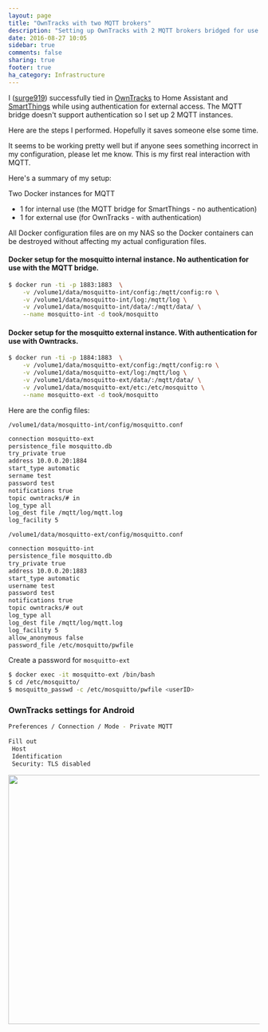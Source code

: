 ```yaml
---
layout: page
title: "OwnTracks with two MQTT brokers"
description: "Setting up OwnTracks with 2 MQTT brokers bridged for use with the MQTT bridge for SmartThings."
date: 2016-08-27 10:05
sidebar: true
comments: false
sharing: true
footer: true
ha_category: Infrastructure
---
```


I ([surge919](https://github.com/surge919)) successfully tied in [OwnTracks](http://owntracks.org/) to Home Assistant and [SmartThings](https://www.smartthings.com/) while using authentication for external access. The MQTT bridge doesn't support authentication so I set up 2 MQTT instances.
 
Here are the steps I performed. Hopefully it saves someone else some time.
 
It seems to be working pretty well but if anyone sees something incorrect in my configuration, please let me know. This is my first real interaction with MQTT.
 
Here's a summary of my setup:
 
Two Docker instances for MQTT

- 1 for internal use (the MQTT bridge for SmartThings - no authentication)
- 1 for external use (for OwnTracks - with authentication)
 
All Docker configuration files are on my NAS so the Docker containers can be destroyed without affecting my actual configuration files.
 
#### Docker setup for the mosquitto internal instance. No authentication for use with the MQTT bridge.

```bash
$ docker run -ti -p 1883:1883  \
    -v /volume1/data/mosquitto-int/config:/mqtt/config:ro \
    -v /volume1/data/mosquitto-int/log:/mqtt/log \
    -v /volume1/data/mosquitto-int/data/:/mqtt/data/ \
    --name mosquitto-int -d took/mosquitto
```

#### Docker setup for the mosquitto external instance. With authentication for use with Owntracks.

```bash
$ docker run -ti -p 1884:1883  \
    -v /volume1/data/mosquitto-ext/config:/mqtt/config:ro \
    -v /volume1/data/mosquitto-ext/log:/mqtt/log \
    -v /volume1/data/mosquitto-ext/data/:/mqtt/data/ \
    -v /volume1/data/mosquitto-ext/etc:/etc/mosquitto \
    --name mosquitto-ext -d took/mosquitto
```
 
Here are the config files:

`/volume1/data/mosquitto-int/config/mosquitto.conf`
 
```bash
connection mosquitto-ext
persistence_file mosquitto.db
try_private true
address 10.0.0.20:1884
start_type automatic
sername test
password test
notifications true
topic owntracks/# in
log_type all
log_dest file /mqtt/log/mqtt.log 
log_facility 5
```
 
`/volume1/data/mosquitto-ext/config/mosquitto.conf`
 
```bash
connection mosquitto-int
persistence_file mosquitto.db
try_private true
address 10.0.0.20:1883
start_type automatic
username test
password test
notifications true
topic owntracks/# out
log_type all
log_dest file /mqtt/log/mqtt.log
log_facility 5
allow_anonymous false
password_file /etc/mosquitto/pwfile
```
 
Create a password for `mosquitto-ext`
 
```bash
$ docker exec -it mosquitto-ext /bin/bash
$ cd /etc/mosquitto/
$ mosquitto_passwd -c /etc/mosquitto/pwfile <userID>
```
 
### OwnTracks settings for Android
 
```bash
Preferences / Connection / Mode - Private MQTT
 
Fill out
 Host
 Identification
 Security: TLS disabled
```

<img src="//community-home-assistant-assets.s3.amazonaws.com/original/2X/5/5ce27145e5b37bac72859e4c36b8269d14f85ce1.png" width="649" height="500">
